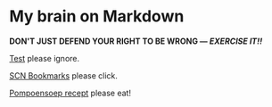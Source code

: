 # My brain on Markdown

**DON'T JUST DEFEND YOUR RIGHT TO BE WRONG — _EXERCISE IT!!_**

[Test](test) please ignore.

[SCN Bookmarks](scn-bookmarks) please click.

[Pompoensoep recept](pompoensoep) please eat!
